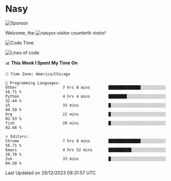 # Nasy

<!--
<p align="center">
<img height="200" src="https://github-readme-stats.vercel.app/api?username=nasyxx&count_private=true&show_icons=true&theme=dracula&include_all_commits=true"/>
<img height="200" src="https://github-readme-stats.vercel.app/api/top-langs/?username=nasyxx&theme=dracula&hide=html,jupyter+notebook&count_private=true&show_icons=true"/>
</p>

  
----------------
-->

![Sponsor](https://img.shields.io/static/v1.svg?label=Sponsor&message=%E2%9D%A4&logo=GitHub&style=flat&color=pink)
 
Welcome, the ![nasyxx visitor counter](https://count.getloli.com/get/@nasyxx?theme=rule34)th vistor!
 
<!--START_SECTION:waka-->
![Code Time](http://img.shields.io/badge/Code%20Time-4%2C170%20hrs%206%20mins-blue)

![Lines of code](https://img.shields.io/badge/From%20Hello%20World%20I%27ve%20Written-6.3%20million%20lines%20of%20code-blue)

📊 **This Week I Spent My Time On** 

```text
🕑︎ Time Zone: America/Chicago

💬 Programming Languages: 
Other                    7 hrs 8 mins        ██████████████░░░░░░░░░░░   56.71 % 
Python                   4 hrs 4 mins        ████████░░░░░░░░░░░░░░░░░   32.44 % 
sh                       33 mins             █░░░░░░░░░░░░░░░░░░░░░░░░   04.50 % 
Org                      22 mins             █░░░░░░░░░░░░░░░░░░░░░░░░   02.93 % 
fish                     20 mins             █░░░░░░░░░░░░░░░░░░░░░░░░   02.68 % 

🔥 Editors: 
Chrome                   7 hrs 8 mins        ██████████████░░░░░░░░░░░   56.71 % 
Emacs                    4 hrs 52 mins       ██████████░░░░░░░░░░░░░░░   38.78 % 
Zsh                      33 mins             █░░░░░░░░░░░░░░░░░░░░░░░░   04.50 % 
```


 Last Updated on 29/12/2023 08:31:57 UTC
<!--END_SECTION:waka-->

<!-- ![visitors](https://visitor-badge.laobi.icu/badge?page_id=nasyxx.nasyxx) -->
